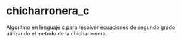 # chicharronera_c
Algoritmo en lenguaje c para resolver ecuaciones de segundo grado utilizando el metodo de la chicharronera.
